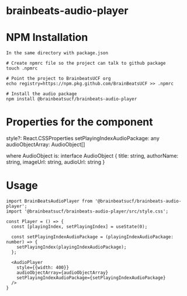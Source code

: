 # brainbeats-audio-player

# NPM Installation

```
In the same directory with package.json

# Create npmrc file so the project can talk to github package
touch .npmrc

# Point the project to BrainbeatsUCF org
echo registry=https://npm.pkg.github.com/BrainBeatsUCF >> .npmrc

# Install the audio package
npm install @brainbeatsucf/brainbeats-audio-player
```

# Properties for the component
style?: React.CSSProperties
setPlayingIndexAudioPackage: any
audioObjectArray: AudioObject[]

where AudioObject is:
interface AudioObject {
  title: string,
  authorName: string,
  imageUrl: string,
  audioUrl: string
}



# Usage
```
import BrainBeatsAudioPlayer from '@brainbeatsucf/brainbeats-audio-player';
import '@brainbeatsucf/brainbeats-audio-player/src/style.css';

const Player = () => {
  const [playingIndex, setPlayingIndex] = useState(0);
  
  const setPlayingIndexAudioPackage = (playingIndexAudioPackage: number) => {
    setPlayingIndex(playingIndexAudioPackage);
  };

  <AudioPlayer 
    style={{width: 400}} 
    audioObjectArray={audioObjectArray}
    setPlayingIndexAudioPackage={setPlayingIndexAudioPackage}
  />
}
```
